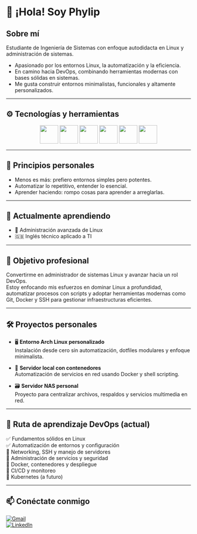 # 👋 ¡Hola! Soy Phylip

## Sobre mí  
Estudiante de Ingeniería de Sistemas con enfoque autodidacta en Linux y administración de sistemas.  
- Apasionado por los entornos Linux, la automatización y la eficiencia.  
- En camino hacia DevOps, combinando herramientas modernas con bases sólidas en sistemas.  
- Me gusta construir entornos minimalistas, funcionales y altamente personalizados.

---

## ⚙️ Tecnologías y herramientas  
<p align="center">
  <!-- Linux y shell -->
  <img src="https://cdn.jsdelivr.net/gh/devicons/devicon/icons/linux/linux-original.svg" height="50"/>
  <img src="https://cdn.jsdelivr.net/gh/devicons/devicon/icons/bash/bash-original.svg" height="50"/>

  <!-- Terminal y editores -->
  <img src="https://cdn.jsdelivr.net/gh/devicons/devicon/icons/neovim/neovim-original.svg" height="50"/>
  <img src="https://cdn.jsdelivr.net/gh/devicons/devicon/icons/vscode/vscode-original.svg" height="50"/>

  <!-- Git y control de versiones -->
  <img src="https://cdn.jsdelivr.net/gh/devicons/devicon/icons/git/git-original.svg" height="50"/>

  <!-- Python para scripts -->
  <img src="https://cdn.jsdelivr.net/gh/devicons/devicon/icons/python/python-original.svg" height="50"/>
</p>

---

## 📌 Principios personales  

- Menos es más: prefiero entornos simples pero potentes.  
- Automatizar lo repetitivo, entender lo esencial.  
- Aprender haciendo: rompo cosas para aprender a arreglarlas.

---

## 📘 Actualmente aprendiendo  

- 🐧 Administración avanzada de Linux  
- 🇬🇧 Inglés técnico aplicado a TI  

---

## 🎯 Objetivo profesional  

Convertirme en administrador de sistemas Linux y avanzar hacia un rol DevOps.  
Estoy enfocando mis esfuerzos en dominar Linux a profundidad, automatizar procesos con scripts y adoptar herramientas modernas como Git, Docker y SSH para gestionar infraestructuras eficientes.

---

## 🛠️ Proyectos personales  

- 🖥️ **Entorno Arch Linux personalizado**  
  Instalación desde cero sin automatización, dotfiles modulares y enfoque minimalista.

- 🐳 **Servidor local con contenedores**  
  Automatización de servicios en red usando Docker y shell scripting.

- 🗃️ **Servidor NAS personal**  
  Proyecto para centralizar archivos, respaldos y servicios multimedia en red.

---

## 📍 Ruta de aprendizaje DevOps (actual)  
✅ Fundamentos sólidos en Linux  
✅ Automatización de entornos y configuración  
🔹 Networking, SSH y manejo de servidores  
🔹 Administración de servicios y seguridad  
🔹 Docker, contenedores y despliegue  
🔹 CI/CD y monitoreo  
🔹 Kubernetes (a futuro)

---

## 📫 Conéctate conmigo  
[![Gmail](https://img.shields.io/badge/Gmail-D14836?style=flat&logo=gmail&logoColor=white)](mailto:felipe28769@gmail.com)   
[![LinkedIn](https://img.shields.io/badge/LinkedIn-blue?style=flat&logo=linkedin)](https://www.linkedin.com/in/juan-rendon-dev)
